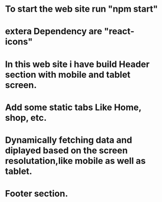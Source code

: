 # To start the web site run "npm start"
# extera Dependency are "react-icons"
# In this web site i have build Header section with mobile and tablet screen.
# Add some static tabs Like Home, shop, etc.
# Dynamically fetching data and diplayed based on the screen resolutation,like mobile as well as tablet.
# Footer section.

